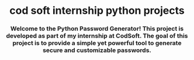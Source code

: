 <h1 align="center">cod soft internship python projects</h1>
<h3 align="center">Welcome to the Python Password Generator! This project is developed as part of my internship at CodSoft. The goal of this project is to provide a simple yet powerful tool to generate secure and customizable passwords.</h3>


